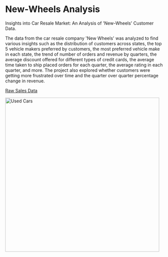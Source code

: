 # New-Wheels Analysis

Insights into Car Resale Market: An Analysis of 'New-Wheels' Customer Data.

The data from the car resale company 'New Wheels' was analyzed to find various insights such as the distribution of customers across states, the top 5 vehicle makers preferred by customers, the most preferred vehicle make in each state, the trend of number of orders and revenue by quarters, the average discount offered for different types of credit cards, the average time taken to ship placed orders for each quarter, the average rating in each quarter, and more. The project also explored whether customers were getting more frustrated over time and the quarter over quarter percentage change in revenue.

[Raw Sales Data](https://drive.google.com/drive/folders/18CFt6641JIWW1ZD9vIQ6DNLRJjxyYldN?usp=share_link)



<img width="491" alt="Used Cars" src="https://user-images.githubusercontent.com/115426348/210183627-2e033c1e-97dd-4aa6-b241-c998ef04fdf1.png">
